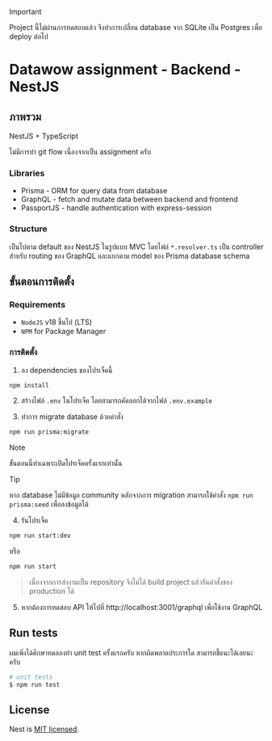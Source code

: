 > [!IMPORTANT]
> Project นี้ไม่ผ่านการทดสอบแล้ว จึงทำการเปลี่ยน database จาก SQLite เป็น Postgres เพื่อ deploy ต่อไป

# Datawow assignment - Backend - NestJS

## ภาพรวม

NestJS + TypeScript

ไม่มีการทำ git flow เนื่องจากเป็น assignment ครับ

### Libraries

- Prisma - ORM for query data from database
- GraphQL - fetch and mutate data between backend and frontend
- PassportJS - handle authentication with express-session

### Structure

เป็นไปตาม default ของ NestJS ในรูปแบบ MVC โดยไฟล์ `*.resolver.ts` เป็น controller สำหรับ routing ของ GraphQL และแยกตาม model ของ Prisma database schema

## ขั้นตอนการติดตั้ง

### Requirements

- `NodeJS` v18 ขึ้นไป (LTS)
- `NPM` for Package Manager

### การติดตั้ง

1. ลง dependencies ของโปรเจ็คนี้

```bash
npm install
```

2. สร้างไฟล์ `.env` ในโปรเจ็ค โดยสามารถคัดลอกได้จากไฟล์ `.env.example`

3. ทำการ migrate database ด้วยคำสั่ง

```bash
npm run prisma:migrate
```

> [!NOTE]
> ขั้นตอนนี้ทำเฉพาะเปิดโปรเจ็คครั้งแรกเท่านั้น

> [!TIP]
> หาก database ไม่มีข้อมูล community หลักจากการ migration
> สามารถใช้คำสั่ง `npm run prisma:seed` เพื่อลงข้อมูลได้

4. รันโปรเจ็ค

```bash
npm run start:dev
```

หรือ

```bash
npm run start
```

> เนื่องจากการส่งงานเป็น repository จึงไม่ได้ build project แล้วรันคำสั่งของ production ได้

5. หากต้องการทดสอบ API ให้ไปที่ http://localhost:3001/graphql เพื่อใช้งาน GraphQL

## Run tests

ผมเพิ่งได้ศึกษาทดลองทำ unit test ครั้งแรกครับ หากผิดพลาดประการใด สามารถชี้แนะได้เลยนะครับ

```bash
# unit tests
$ npm run test
```

## License

Nest is [MIT licensed](https://github.com/nestjs/nest/blob/master/LICENSE).

